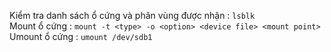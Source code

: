 Kiểm tra danh sách ổ cứng và phân vùng được nhận : `lsblk` \
Mount ổ cứng : `mount -t <type> -o <option> <device file> <mount point>` \
Umount ổ cứng : `umount /dev/sdb1`
